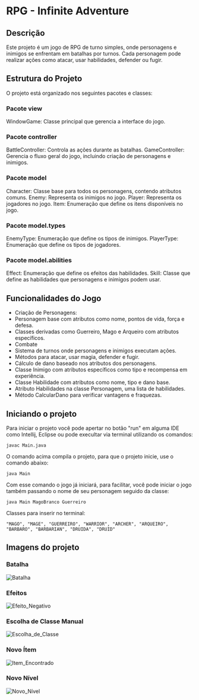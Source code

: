# RPG - Infinite Adventure
## Descrição
Este projeto é um jogo de RPG de turno simples, onde personagens e inimigos se enfrentam em batalhas por turnos. Cada personagem pode realizar ações como atacar, usar habilidades, defender ou fugir.

## Estrutura do Projeto
O projeto está organizado nos seguintes pacotes e classes:

### Pacote view
WindowGame: Classe principal que gerencia a interface do jogo.
### Pacote controller
BattleController: Controla as ações durante as batalhas.
GameController: Gerencia o fluxo geral do jogo, incluindo criação de personagens e inimigos.
### Pacote model
Character: Classe base para todos os personagens, contendo atributos comuns.
Enemy: Representa os inimigos no jogo.
Player: Representa os jogadores no jogo.
Item: Enumeração que define os itens disponíveis no jogo.
### Pacote model.types
EnemyType: Enumeração que define os tipos de inimigos.
PlayerType: Enumeração que define os tipos de jogadores.
### Pacote model.abilities
Effect: Enumeração que define os efeitos das habilidades.
Skill: Classe que define as habilidades que personagens e inimigos podem usar.

## Funcionalidades do Jogo
- Criação de Personagens:
- Personagem base com atributos como nome, pontos de vida, força e defesa.
- Classes derivadas como Guerreiro, Mago e Arqueiro com atributos específicos.
- Combate
- Sistema de turnos onde personagens e inimigos executam ações.
- Métodos para atacar, usar magia, defender e fugir.
- Cálculo de dano baseado nos atributos dos personagens.
- Classe Inimigo com atributos específicos como tipo e recompensa em experiência.
- Classe Habilidade com atributos como nome, tipo e dano base.
- Atributo Habilidades na classe Personagem, uma lista de habilidades.
- Método CalcularDano para verificar vantagens e fraquezas.

## Iniciando o projeto
Para iniciar o projeto você pode apertar no botão "run" em alguma IDE como Intellij, Eclipse ou pode execultar via terminal utilizando os comandos:
```
javac Main.java
```
O comando acima compila o projeto, para que o projeto inicie, use o comando abaixo:
```
java Main
```
Com esse comando o jogo já iniciará, para facilitar, você pode iniciar o jogo também passando o nome de seu personagem seguido da classe:
```
java Main MagoBranco Guerreiro
```
Classes para inserir no terminal:
```
"MAGO", "MAGE", "GUERREIRO", "WARRIOR", "ARCHER", "ARQUEIRO", "BARBARO", "BARBARIAN", "DRUIDA", "DRUID"
```

## Imagens do projeto
### Batalha </br>
![Batalha](assets/battle.png)

### Efeitos </br>
![Efeito_Negativo](assets/battleEffect.png)

### Escolha de Classe Manual
![Escolha_de_Classe](assets/classChoice.png)

### Novo Ítem
![Item_Encontrado](assets/itemFound.png)

### Novo Nível
![Novo_Nível](assets/levelUp.png)